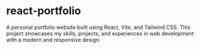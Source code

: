 # react-portfolio
A personal portfolio website built using React, Vite, and Tailwind CSS. This project showcases my skills, projects, and experiences in web development with a modern and responsive design.
